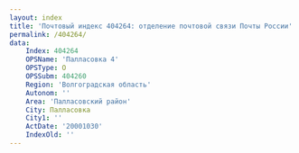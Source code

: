 ```yaml
---
layout: index
title: 'Почтовый индекс 404264: отделение почтовой связи Почты России'
permalink: /404264/
data:
    Index: 404264
    OPSName: 'Палласовка 4'
    OPSType: О
    OPSSubm: 404260
    Region: 'Волгоградская область'
    Autonom: ''
    Area: 'Палласовский район'
    City: Палласовка
    City1: ''
    ActDate: '20001030'
    IndexOld: ''
---
```

